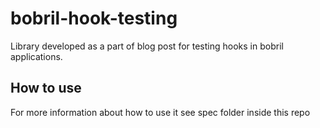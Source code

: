 # bobril-hook-testing
Library developed as a part of blog post for testing hooks in bobril applications.

## How to use
For more information about how to use it see spec folder inside this repo